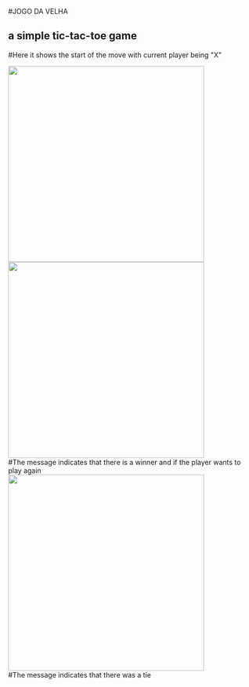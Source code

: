 #JOGO DA VELHA

<h2>a simple tic-tac-toe game</h2>

#Here it shows the start of the move with current player being "X"
<div>
<img align="center" width="400" height="400" src="https://user-images.githubusercontent.com/80134632/233228960-2c3eeb6c-2f4f-4745-bc73-45ecb6c57167.png">
</div>

<div>
<img align="center" width="400" height="400" src="https://user-images.githubusercontent.com/80134632/233228975-fb9d991d-ab59-452a-89b2-aa35602118b6.png">
</div>
#The message indicates that there is a winner and if the player wants to play again

<div>
<img align="center" width="400" height="400" src="https://user-images.githubusercontent.com/80134632/233228981-a3318193-18f6-415e-8d5a-091db7fc2648.png">
</div>
#The message indicates that there was a tie
